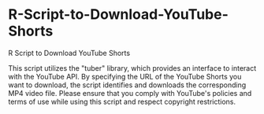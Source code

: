 # R-Script-to-Download-YouTube-Shorts
R Script to Download YouTube Shorts

This script utilizes the "tuber" library, which provides an interface to interact with the YouTube API. By specifying the URL of the YouTube Shorts you want to download, the script identifies and downloads the corresponding MP4 video file. Please ensure that you comply with YouTube's policies and terms of use while using this script and respect copyright restrictions.
